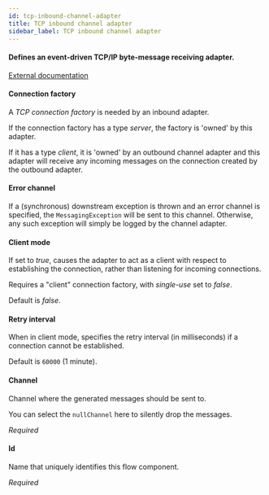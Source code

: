```yaml
---
id: tcp-inbound-channel-adapter
title: TCP inbound channel adapter
sidebar_label: TCP inbound channel adapter
---
```

#### Defines an event-driven TCP/IP byte-message receiving adapter.
<a href="https://docs.spring.io/spring-integration/docs/4.3.x/reference/html/ip.html#tcp-adapters" target="_blank">External documentation</a>


#### Connection factory
A <i>TCP connection factory</i> is needed by an inbound adapter.

If the connection factory has a type <i>server</i>, the factory is 'owned' by this adapter. 

If it has a type <i>client</i>, it is 'owned' by an outbound channel adapter and this adapter will receive any incoming messages on the connection created by the outbound adapter.

#### Error channel
If a (synchronous) downstream exception is thrown and an error channel is specified, the <code>MessagingException</code> will be sent to this channel. Otherwise, any such exception will simply be logged by the channel adapter.

#### Client mode
If set to <i>true</i>, causes the adapter to act as a client with respect to
 establishing the connection, rather than listening for incoming connections.

Requires a "client" connection factory, with <i>single-use</i> set to <i>false</i>.

Default is <i>false</i>.

#### Retry interval
When in client mode, specifies the retry interval (in milliseconds) if a connection
 cannot be established.

Default is <code>60000</code> (1 minute).

#### Channel
Channel where the generated messages should be sent to.

You can select the <code>nullChannel</code> here to silently drop the messages.

<i>Required</i>

#### Id
Name that uniquely identifies this flow component.

<i>Required</i>

